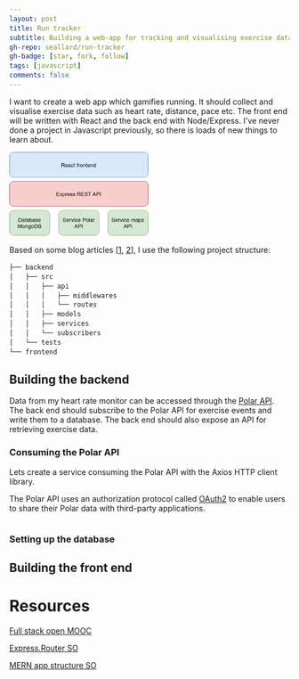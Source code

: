 ```yaml
---
layout: post
title: Run tracker
subtitle: Building a web-app for tracking and visualising exercise data.
gh-repo: seallard/run-tracker
gh-badge: [star, fork, follow]
tags: [javascript]
comments: false
---
```


I want to create a web app which gamifies running. It should collect and visualise exercise data such as heart rate, distance, pace etc. The front end will be written with React and the back end with Node/Express. I've never done a project in Javascript previously, so there is loads of new things to learn about.

<a href="url"><img src="/assets/img/structure.png" height="150" width="250" ></a>

Based on some blog articles [[1](https://softwareontheroad.com/ideal-nodejs-project-structure/), [2](https://medium.com/codebase/structure-of-a-nodejs-api-project-cdecb46ef3f8)], I use the following project structure:

```bash
├── backend
│   ├── src
│   │   ├── api
│   │   │   ├── middlewares
│   │   │   └── routes
│   │   ├── models
│   │   ├── services
│   │   └── subscribers
│   └── tests
└── frontend
```
## Building the backend
Data from my heart rate monitor can be accessed through the [Polar API](https://www.polar.com/accesslink-api/#polar-accesslink-api). The back end should subscribe to the Polar API for exercise events and write them to a database. The back end should also expose an API for retrieving exercise data.

### Consuming the Polar API
Lets create a service consuming the Polar API with the Axios HTTP client library.

The Polar API uses an authorization protocol called [OAuth2](https://oauth.net/2/) to enable users
to share their Polar data with third-party applications.

```javascript

```

### Setting up the database


## Building the front end


# Resources
[Full stack open MOOC](https://fullstackopen.com/en/)

[Express.Router SO](https://stackoverflow.com/questions/28305120/differences-between-express-router-and-app-get)

[MERN app structure SO](https://stackoverflow.com/questions/51126472/how-to-organise-file-structure-of-backend-and-frontend-in-mern/51128385#51128385)